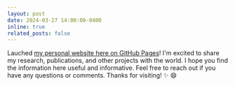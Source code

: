 ```yaml
---
layout: post
date: 2024-03-27 14:00:00-0400
inline: true
related_posts: false
---
```


Lauched <a href='#'>my personal website here on GitHub Pages</a>! I'm excited to share my research, publications, and other projects with the world. I hope you find the information here useful and informative. Feel free to reach out if you have any questions or comments. Thanks for visiting! :sparkles: :smile:
```
